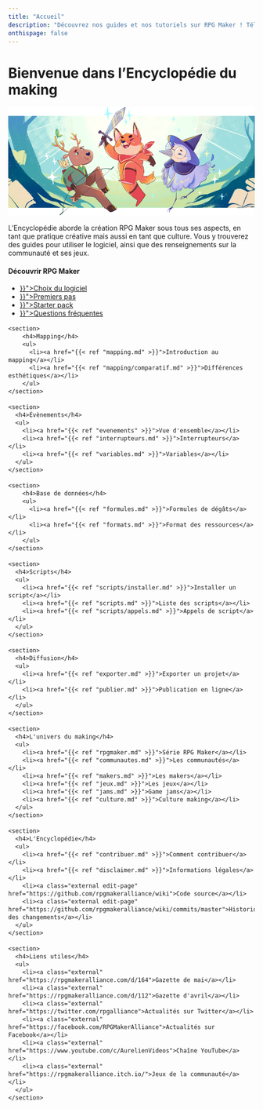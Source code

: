 ```yaml
---
title: "Accueil"
description: "Découvrez nos guides et nos tutoriels sur RPG Maker ! Téléchargez les meilleurs scripts de la communauté française. Perfectionnez votre maîtrise de RPG Maker et jouez aux dernières sorties !"
onthispage: false
---
```


# Bienvenue dans l’Encyclopédie du making

![Bannière d'accueil](/images/accueil/banniere.png)

L’Encyclopédie aborde la création RPG Maker sous tous ses aspects, en tant que pratique créative mais aussi en tant que culture. Vous y trouverez des guides pour utiliser le logiciel, ainsi que des renseignements sur la communauté et ses jeux.

<div id="index-flex-container">
    <section>
        <h4>Découvrir RPG Maker</h4>
        <ul>
          <li><a href="{{< ref "comparatif.md" >}}">Choix du logiciel</a></li>
          <li><a href="{{< ref "commencer.md" >}}">Premiers pas</a></li>
          <li><a href="{{< ref "starterpack.md" >}}">Starter pack</a></li>
          <li><a href="{{< ref "faq" >}}">Questions fréquentes</a></li>
        </ul>
    </section>

    <section>
        <h4>Mapping</h4>
        <ul>
          <li><a href="{{< ref "mapping.md" >}}">Introduction au mapping</a></li>
          <li><a href="{{< ref "mapping/comparatif.md" >}}">Différences esthétiques</a></li>
        </ul>
    </section>

    <section>
      <h4>Évènements</h4>
      <ul>
        <li><a href="{{< ref "evenements" >}}">Vue d'ensemble</a></li>
        <li><a href="{{< ref "interrupteurs.md" >}}">Interrupteurs</a></li>
        <li><a href="{{< ref "variables.md" >}}">Variables</a></li>
      </ul>
    </section>

    <section>
        <h4>Base de données</h4>
        <ul>
          <li><a href="{{< ref "formules.md" >}}">Formules de dégâts</a></li>
          <li><a href="{{< ref "formats.md" >}}">Format des ressources</a></li>
        </ul>
    </section>

    <section>
      <h4>Scripts</h4>
      <ul>
        <li><a href="{{< ref "scripts/installer.md" >}}">Installer un script</a></li>
        <li><a href="{{< ref "scripts.md" >}}">Liste des scripts</a></li>
        <li><a href="{{< ref "scripts/appels.md" >}}">Appels de script</a></li>
      </ul>
    </section>

    <section>
      <h4>Diffusion</h4>
      <ul>
        <li><a href="{{< ref "exporter.md" >}}">Exporter un projet</a></li>
        <li><a href="{{< ref "publier.md" >}}">Publication en ligne</a></li>
      </ul>
    </section>

    <section>
      <h4>L'univers du making</h4>
      <ul>
        <li><a href="{{< ref "rpgmaker.md" >}}">Série RPG Maker</a></li>
        <li><a href="{{< ref "communautes.md" >}}">Les communautés</a></li>
        <li><a href="{{< ref "makers.md" >}}">Les makers</a></li>
        <li><a href="{{< ref "jeux.md" >}}">Les jeux</a></li>
        <li><a href="{{< ref "jams.md" >}}">Game jams</a></li>
        <li><a href="{{< ref "culture.md" >}}">Culture making</a></li>
      </ul>
    </section>

    <section>
      <h4>L'Encyclopédie</h4>
      <ul>
        <li><a href="{{< ref "contribuer.md" >}}">Comment contribuer</a></li>
        <li><a href="{{< ref "disclaimer.md" >}}">Informations légales</a></li>
        <li><a class="external edit-page" href="https://github.com/rpgmakeralliance/wiki">Code source</a></li>
        <li><a class="external edit-page" href="https://github.com/rpgmakeralliance/wiki/commits/master">Historique des changements</a></li>
      </ul>
    </section>

    <section>
      <h4>Liens utiles</h4>
      <ul>
        <li><a class="external" href="https://rpgmakeralliance.com/d/164">Gazette de mai</a></li>
        <li><a class="external" href="https://rpgmakeralliance.com/d/112">Gazette d'avril</a></li>
        <li><a class="external" href="https://twitter.com/rpgalliance">Actualités sur Twitter</a></li>
        <li><a class="external" href="https://facebook.com/RPGMakerAlliance">Actualités sur Facebook</a></li>
        <li><a class="external" href="https://www.youtube.com/c/AurelienVideos">Chaîne YouTube</a></li>
        <li><a class="external" href="https://rpgmakeralliance.itch.io/">Jeux de la communauté</a></li>
      </ul>
    </section>
</div>
